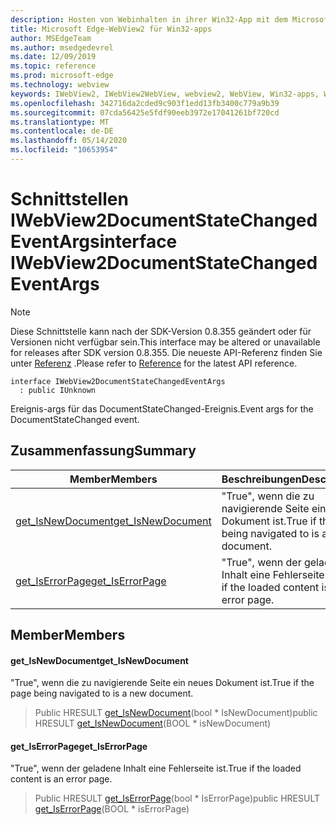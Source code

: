 ```yaml
---
description: Hosten von Webinhalten in ihrer Win32-App mit dem Microsoft Edge WebView2-Steuerelement
title: Microsoft Edge-WebView2 für Win32-apps
author: MSEdgeTeam
ms.author: msedgedevrel
ms.date: 12/09/2019
ms.topic: reference
ms.prod: microsoft-edge
ms.technology: webview
keywords: IWebView2, IWebView2WebView, webview2, WebView, Win32-apps, Win32, Edge
ms.openlocfilehash: 342716da2cded9c903f1edd13fb3400c779a9b39
ms.sourcegitcommit: 07cda56425e5fdf90eeb3972e17041261bf720cd
ms.translationtype: MT
ms.contentlocale: de-DE
ms.lasthandoff: 05/14/2020
ms.locfileid: "10653954"
---
```

# <span data-ttu-id="a7273-104">Schnittstellen IWebView2DocumentStateChangedEventArgs</span><span class="sxs-lookup"><span data-stu-id="a7273-104">interface IWebView2DocumentStateChangedEventArgs</span></span> 

> [!NOTE]
> <span data-ttu-id="a7273-105">Diese Schnittstelle kann nach der SDK-Version 0.8.355 geändert oder für Versionen nicht verfügbar sein.</span><span class="sxs-lookup"><span data-stu-id="a7273-105">This interface may be altered or unavailable for releases after SDK version 0.8.355.</span></span> <span data-ttu-id="a7273-106">Die neueste API-Referenz finden Sie unter [Referenz](../../../webview2-api-reference.md) .</span><span class="sxs-lookup"><span data-stu-id="a7273-106">Please refer to [Reference](../../../webview2-api-reference.md) for the latest API reference.</span></span>

```
interface IWebView2DocumentStateChangedEventArgs
  : public IUnknown
```

<span data-ttu-id="a7273-107">Ereignis-args für das DocumentStateChanged-Ereignis.</span><span class="sxs-lookup"><span data-stu-id="a7273-107">Event args for the DocumentStateChanged event.</span></span>

## <span data-ttu-id="a7273-108">Zusammenfassung</span><span class="sxs-lookup"><span data-stu-id="a7273-108">Summary</span></span>

 <span data-ttu-id="a7273-109">Member</span><span class="sxs-lookup"><span data-stu-id="a7273-109">Members</span></span>                        | <span data-ttu-id="a7273-110">Beschreibungen</span><span class="sxs-lookup"><span data-stu-id="a7273-110">Descriptions</span></span>
--------------------------------|---------------------------------------------
[<span data-ttu-id="a7273-111">get_IsNewDocument</span><span class="sxs-lookup"><span data-stu-id="a7273-111">get_IsNewDocument</span></span>](#get_isnewdocument) | <span data-ttu-id="a7273-112">"True", wenn die zu navigierende Seite ein neues Dokument ist.</span><span class="sxs-lookup"><span data-stu-id="a7273-112">True if the page being navigated to is a new document.</span></span>
[<span data-ttu-id="a7273-113">get_IsErrorPage</span><span class="sxs-lookup"><span data-stu-id="a7273-113">get_IsErrorPage</span></span>](#get_iserrorpage) | <span data-ttu-id="a7273-114">"True", wenn der geladene Inhalt eine Fehlerseite ist.</span><span class="sxs-lookup"><span data-stu-id="a7273-114">True if the loaded content is an error page.</span></span>

## <span data-ttu-id="a7273-115">Member</span><span class="sxs-lookup"><span data-stu-id="a7273-115">Members</span></span>

#### <span data-ttu-id="a7273-116">get_IsNewDocument</span><span class="sxs-lookup"><span data-stu-id="a7273-116">get_IsNewDocument</span></span> 

<span data-ttu-id="a7273-117">"True", wenn die zu navigierende Seite ein neues Dokument ist.</span><span class="sxs-lookup"><span data-stu-id="a7273-117">True if the page being navigated to is a new document.</span></span>

> <span data-ttu-id="a7273-118">Public HRESULT [get_IsNewDocument](#get_isnewdocument)(bool \* IsNewDocument)</span><span class="sxs-lookup"><span data-stu-id="a7273-118">public HRESULT [get_IsNewDocument](#get_isnewdocument)(BOOL \* isNewDocument)</span></span>

#### <span data-ttu-id="a7273-119">get_IsErrorPage</span><span class="sxs-lookup"><span data-stu-id="a7273-119">get_IsErrorPage</span></span> 

<span data-ttu-id="a7273-120">"True", wenn der geladene Inhalt eine Fehlerseite ist.</span><span class="sxs-lookup"><span data-stu-id="a7273-120">True if the loaded content is an error page.</span></span>

> <span data-ttu-id="a7273-121">Public HRESULT [get_IsErrorPage](#get_iserrorpage)(bool \* IsErrorPage)</span><span class="sxs-lookup"><span data-stu-id="a7273-121">public HRESULT [get_IsErrorPage](#get_iserrorpage)(BOOL \* isErrorPage)</span></span>

